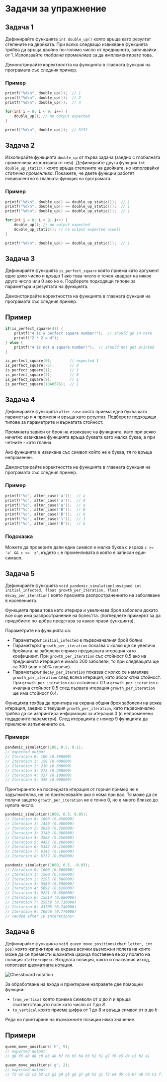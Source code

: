 # Задачи за упражнение

## Задача 1
Дефинирайте функцията `int double_up()` която връща като резултат степените на двойката. При всяко следващо извикване функцията трябва да връща двойно по-голямо число от предишното, започвайки от 1. Използвайте _глобална променлива_ за да имплементирате това.

Демонстрирайте коректността на функцията в главната функция на програмата със следния пример.

### Пример
```c
printf("%d\n", double_up());  // 1
printf("%d\n", double_up());  // 2
printf("%d\n", double_up());  // 4

for(int i = 0; i < 9; i++) {
    double_up(); // no output expected
}

printf("%d\n", double_up());  // 8192
```


## Задача 2
Изкопирайте функцията `double_up` от първа задача (заедно с глобалната променлива използвана от нея). Дефинирайте друга функция `int double_up_static()` която връща степените на двойката, но използвайки _статична променлива_. Покажете, че двете функции работят еквивалентно в главната функция на програмата.

### Пример
```c
printf("%d\n", double_up() == double_up_static());  // 1
printf("%d\n", double_up() == double_up_static());  // 1
printf("%d\n", double_up() == double_up_static());  // 1

for(int i = 0; i < 9; i++) {
    double_up(); // no output expected
    double_up_static(); // no output expected aswell
}

printf("%d\n", double_up() == double_up_static());  // 1
```


## Задача 3
Дефинирайте функцията `is_perfect_square` която приема като аргумент едно цяло число и _връща_ 1 ако това число е точен квадрат на някое друго число или 0 ако не е. Подберете подходящи типове за параметъра и резултата на функцията.

Демонстрирайте коректността на функцията в главната функция на програмата със следния пример.

## Пример
```c
if(is_perfect_square(4)) {
    printf("4 is a perfect square number!");  // should go in here
    printf("2 * 2 = 4");
} else {
    printf("4 is not a square number!");  // should not get printed
}

is_perfect_square(0);        // expected 1
is_perfect_square(-5);       // 0
is_perfect_square(1);        // 1
is_perfect_square(2);        // 0
is_perfect_square(9);        // 1
is_perfect_square(1048576);  // 1
```


## Задача 4
Дефинирайте функцията `alter_case` която приема една буква като параметър и я променя и връща като резултат. Подберете подходящи типове за параметрите и върнатата стойност.

Промяната зависи от броя на извикване на функцията, като при всяко нечетно извикване функцията връща буквата като малка буква, а при четните - като главна.

Ако функцията е извикана със символ който не е буква, тя го връща непроменен.

Демонстрирайте коректността на функцията в главната функция на програмата със следния пример.


### Пример
```c
printf("%c", alter_case('a'));  // a
printf("%c", alter_case('a'));  // A
printf("%c", alter_case('a'));  // a
printf("%c", alter_case('B'));  // B
printf("%c", alter_case('B'));  // b
printf("%c", alter_case('1'));  // 1
printf("%c", alter_case('B'));  // b
```

### Подсказка
Можете да проверите дали един символ е малка буква с израза `c >= 'a' && c <= 'z'`, където `c` е променливата в която е записан един символ.

## Задача 5
Дефинирайте функцията `void pandemic_simulation(unsigned int initial_infected, float growth_per_iteration, float decay_per_iteration)` която пресмята разпространението на заболяване в населението.

Функцията прави това като итерира и увеличава броя заболели докато все още има разпространение на болестта. (погледнете примерът за да придобиете по-добра представа за какво прави функцията).

Параметрите на функцията са:
- Параметърът `initial_infected` е първоначалния брой болни.
- Параметърът `growth_per_iteration` показва с колко ще се увеличи бройката на заболели спрямо предишната итерация като коефициент. При `growth_per_iteration` със стойност 0.5 ако на предишната итерация е имало 200 заболели, то при следващата ще са 300 (или с 50% повече).
- Параметърът `decay_per_iteration` показва с колко се намалява `growth_per_iteration` след всяка итерация, като абсолютна стойност. При `growth_per_iteration` със сстойност 0.1 и `growth_per_iteration` с нчалана стойност 0.5 след първата итерация `growth_per_iteration` ще има стойност 0.4.

Функцията трябва да принтира на екрана обшия броя заболели на всяка итерация, заедно с текущия `growth_per_iteration`, като първоначално трябва да се изпринтира информация за итерация 0 (с непроменени подадените параметри).
След итерацията с номер 9 функцията да приключи изпълнението си.

### Примери
```c
pandemic_simulation(100, 0.5, 0.1);
// expected output
// Iteration 0: 100 (0.500000)
// Iteration 1: 150 (0.400000)
// Iteration 2: 210 (0.300000)
// Iteration 3: 273 (0.200000)
// Iteration 4: 327 (0.100000)
// Iteration 5: 359 (0.000000)
```
Принтирането на последната итерация от горния пример не е задължителна, не се притеснявайте ако я няма при вас. Тя може да се получи защото `growth_per_iteration` не е точно 0, но е много близко до нулата число.

```c
pandemic_simulation(1000, 0.5, 0.05);
// Iteration 0: 1000 (0.450000)
// Iteration 1: 1450 (0.400000)
// Iteration 2: 2030 (0.350000)
// Iteration 3: 2740 (0.300000)
// Iteration 4: 3562 (0.250000)
// Iteration 5: 4452 (0.200000)
// Iteration 6: 5342 (0.150000)
// Iteration 7: 6143 (0.100000)
// Iteration 8: 6757 (0.050000)
```

```c
pandemic_simulation(1000, 0.5, -0.03);
// Iteration 0: 1000 (0.500000)
// Iteration 1: 1500 (0.530000)
// Iteration 2: 2295 (0.560000)
// Iteration 3: 3580 (0.590000)
// Iteration 4: 5692 (0.620000)
// Iteration 5: 9221 (0.650000)
// Iteration 6: 15214 (0.680000)
// Iteration 7: 25559 (0.710000)
// Iteration 8: 43705 (0.740000)
// Iteration 9: 76046 (0.770000)
// <ended after 10 interations>
```

## Задача 6
Дефинирайте функцията `void queen_move_positions(char letter, int pos)` която изпринтира на екрана всички възможни полета на които може да се премести шахматна царица поставена върху полето на позиция `<letter><pos>`. Входната позиция, както и очаквания изход, използват [шахматната нотация](https://bg.wikipedia.org/wiki/%D0%A8%D0%B0%D1%85%D0%BC%D0%B0%D1%82%D0%BD%D0%B0_%D0%BD%D0%BE%D1%82%D0%B0%D1%86%D0%B8%D1%8F).

![Chessboard notation](https://upload.wikimedia.org/wikipedia/commons/1/11/SCD_algebraic_notation.png)

За обработване на входа и принтиране направете две помощни функции:
- `from_vertical` която приема символи от _a_ до _h_ и връща съответстващото поле като число от _1_ до _8_
- `to_vertical` която приема цифра от 1 до 8 и връща символ от _a_ до _h_

Реда на принтиране на възможните позиции няма значение.

## Примери
```c
queen_move_positions('h', 9);
// expected output:
// g8 f8 e8 d8 c8 b8 a8 h7 h6 h5 h4 h3 h2 h1 g7 f6 e5 d4 c3 b2 a1
```

```c
queen_move_positions('g', 2);
// expected output:
// f2 e2 d2 c2 b2 a2 g3 g4 g5 g6 g7 g8 h2 g1 f3 e4 d5 c6 b7 a8 h3 h1 f1
```
